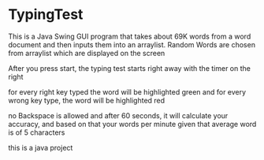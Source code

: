 # TypingTest

This is a Java Swing GUI program that takes about 69K words from a word document and then inputs them into an arraylist.
Random Words are chosen from arraylist which are displayed on the screen

After you press start, the typing test starts right away with the timer on the right

for every right key typed the word will be highlighted green
and for every wrong key type, the word will be highlighted red

no Backspace is allowed and after 60 seconds, it will calculate your accuracy, and based on that your words per minute given that average word is of 5 characters

this is a java project
